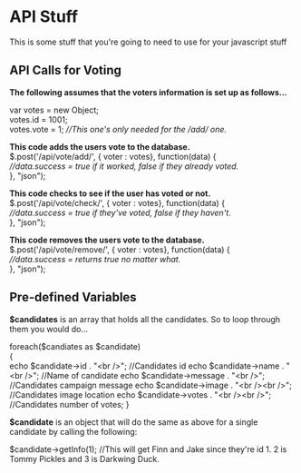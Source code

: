 # API Stuff #
  
This is some stuff that you're going to need to use for your javascript stuff


## API Calls for Voting ##
  
__The following assumes that the voters information is set up as follows...__  

var votes  = new Object;  
votes.id   = 1001;  
votes.vote = 1; _//This one's only needed for the /add/ one._  
  
  
__This code adds the users vote to the database.__  
$.post('/api/vote/add/', { voter : votes}, function(data) {  
	_//data.success = true if it worked, false if they already voted._  
}, "json");  
      
__This code checks to see if the user has voted or not.__  
$.post('/api/vote/check/', { voter : votes}, function(data) {  
	_//data.success = true if they've voted, false if they haven't._  
}, "json");  
  
__This code removes the users vote to the database.__  
$.post('/api/vote/remove/', { voter : votes}, function(data) {  
	_//data.success = returns true no matter what._  
}, "json");

## Pre-defined Variables ##
  
__$candidates__ is an array that holds all the candidates. So to loop through them you would do...  
  
  foreach($candiates as $candidate)  
  {  
  	echo $candidate->id . "&lt;br /&gt;";                 //Candidates id
  	echo $candidate->name . "&lt;br /&gt;";               //Name of candidate
  	echo $candidate->message . "&lt;br /&gt;";            //Candidates campaign message
  	echo $candidate->image . "&lt;br /&gt;&lt;br /&gt;";  //Candidates image location
  	echo $candidate->votes . "&lt;br /&gt;&lt;br /&gt;";  //Candidates number of votes;
  }  
   
__$candidate__ is an object that will do the same as above for a single candidate by calling the following:  
  
  $candidate->getInfo(1); //This will get Finn and Jake since they're id 1. 2 is Tommy Pickles and 3 is Darkwing Duck.  